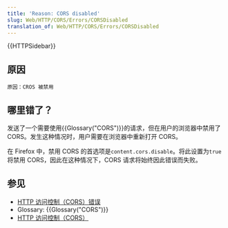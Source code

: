 ```yaml
---
title: 'Reason: CORS disabled'
slug: Web/HTTP/CORS/Errors/CORSDisabled
translation_of: Web/HTTP/CORS/Errors/CORSDisabled
---
```

{{HTTPSidebar}}

## 原因

```plain
原因：CROS 被禁用
```

## 哪里错了？

发送了一个需要使用{{Glossary("CORS")}}的请求，但在用户的浏览器中禁用了 CORS。发生这种情况时，用户需要在浏览器中重新打开 CORS。

在 Firefox 中，禁用 CORS 的首选项是`content.cors.disable`。将此设置为`true`将禁用 CORS，因此在这种情况下，CORS 请求将始终因此错误而失败。

## 参见

- [HTTP 访问控制（CORS）错误](/zh-cn/docs/Web/HTTP/CORS/Errors)
- Glossary: {{Glossary("CORS")}}
- [HTTP 访问控制（CORS）](/zh-CN/docs/Web/HTTP/Access_control_CORS)
